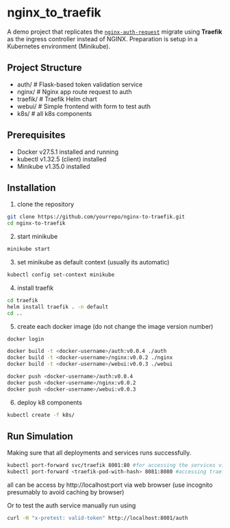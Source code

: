 # nginx_to_traefik

A demo project that replicates the [`nginx-auth-request`](https://github.com/rickmak/nginx-auth-request) migrate using **Traefik** as the ingress controller instead of NGINX. Preparation is setup in a Kubernetes environment (Minikube).


## Project Structure
- auth/ # Flask-based token validation service
- nginx/ # Nginx app route request to auth
- traefik/ # Traefik Helm chart
- webui/ # Simple frontend with form to test auth
- k8s/ # all k8s components

## Prerequisites
- Docker v27.5.1 installed and running
- kubectl v1.32.5 (client) installed
- Minikube v1.35.0 installed

## Installation
1. clone the repository
```bash
git clone https://github.com/yourrepo/nginx-to-traefik.git
cd nginx-to-traefik
```
2. start minikube
```bash
minikube start
```
3. set minikube as default context (usually its automatic)
```bash
kubectl config set-context minikube
```
4. install traefik
```bash
cd traefik
helm install traefik . -n default
cd ..
```
5. create each docker image (do not change the image version number)
```bash
docker login

docker build -t <docker-username>/auth:v0.0.4 ./auth
docker build -t <docker-username>/nginx:v0.0.2 ./nginx
docker build -t <docker-username>/webui:v0.0.3 ./webui

docker push <docker-username>/auth:v0.0.4
docker push <docker-username>/nginx:v0.0.2
docker push <docker-username>/webui:v0.0.3
```
6. deploy k8 components
```bash
kubectl create -f k8s/
```

## Run Simulation
Making sure that all deployments and services runs successfully.
```bash
kubectl port-forward svc/traefik 8001:80 #for accessing the services via http
kubectl port-forward <traefik-pod-with-hash> 8081:8080 #accessing traefik dashboard
```

all can be access by http://localhost:port via web browser (use incognito presumably to avoid caching by browser)

Or to test the auth service manually run using
```bash
curl -H "x-pretest: valid-token" http://localhost:8001/auth
```


